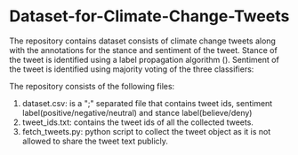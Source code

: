 # Dataset-for-Climate-Change-Tweets

The repository contains dataset consists of climate change tweets along with the annotations for the stance and sentiment of the tweet.
Stance of the tweet is identified using a label propagation algorithm (). Sentiment of the tweet is identified using majority voting of the three classifiers: 

The repository consists of the following files:
1. dataset.csv: is a ";" separated file that contains tweet ids, sentiment label(positive/negative/neutral) and stance label(believe/deny)
2. tweet_ids.txt: contains the tweet ids of all the collected tweets.
3. fetch_tweets.py: python script to collect the tweet object as it is not allowed to share the tweet text publicly.
